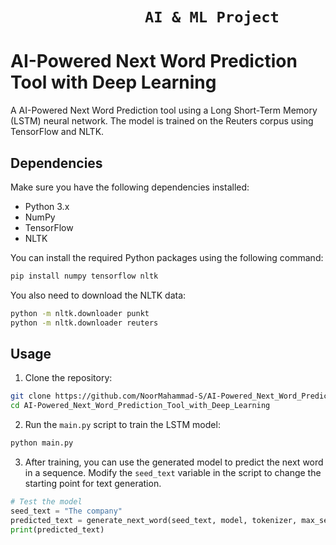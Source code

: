 # ```                AI & ML Project                ```

# AI-Powered Next Word Prediction Tool with Deep Learning

A AI-Powered Next Word Prediction tool using a Long Short-Term Memory (LSTM) neural network. The model is trained on the Reuters corpus using TensorFlow and NLTK.

## Dependencies

Make sure you have the following dependencies installed:

- Python 3.x
- NumPy
- TensorFlow
- NLTK

You can install the required Python packages using the following command:

```bash
pip install numpy tensorflow nltk
```

You also need to download the NLTK data:

```bash
python -m nltk.downloader punkt
python -m nltk.downloader reuters
```

## Usage

1. Clone the repository:

```bash
git clone https://github.com/NoorMahammad-S/AI-Powered_Next_Word_Prediction_Tool_with_Deep_Learning.git
cd AI-Powered_Next_Word_Prediction_Tool_with_Deep_Learning
```

2. Run the `main.py` script to train the LSTM model:

```bash
python main.py
```

3. After training, you can use the generated model to predict the next word in a sequence. Modify the `seed_text` variable in the script to change the starting point for text generation.

```python
# Test the model
seed_text = "The company"
predicted_text = generate_next_word(seed_text, model, tokenizer, max_sequence_length)
print(predicted_text)
```
